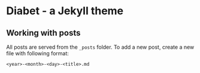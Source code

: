 # Diabet - a Jekyll theme

## Working with posts

All posts are served from the `_posts` folder. To add a new post, create a new file with following format:

`<year>-<month>-<day>-<title>.md`
